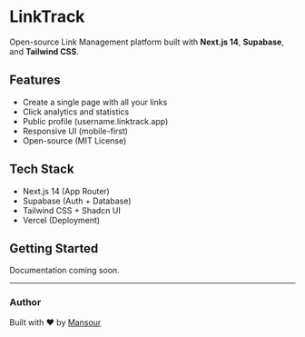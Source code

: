 # LinkTrack

Open-source Link Management platform built with **Next.js 14**, **Supabase**, and **Tailwind CSS**.

## Features
- Create a single page with all your links
- Click analytics and statistics
- Public profile (username.linktrack.app)
- Responsive UI (mobile-first)
- Open-source (MIT License)

## Tech Stack
- Next.js 14 (App Router)
- Supabase (Auth + Database)
- Tailwind CSS + Shadcn UI
- Vercel (Deployment)

## Getting Started
Documentation coming soon.

---

### Author
Built with ❤️ by [Mansour](https://github.com/Mansourkira)
